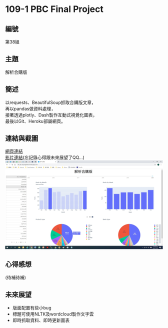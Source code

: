 # 109-1 PBC Final Project

## 編號
第38組

## 主題
解析合購版

## 簡述
以requests、BeautifulSoup抓取合購版文章，  
再以pandas做資料處理，  
接著透過plotly、Dash製作互動式視覺化圖表，  
最後以Git、Heroku部屬網頁。

## 連結與截圖
[網頁連結](https://pbc-buytogether.herokuapp.com/)  
[影片連結](https://drive.google.com/file/d/11hxTunMbw0F-aRaXMiodzWkXBhOrrrJn/view?usp=sharing)(忘記錄心得跟未來展望了QQ...)  
![網頁截圖](https://github.com/PinJu-Chen/PTT-Analysis/blob/main/file/prtscr.jpg)

## 心得感想
(待補待補)

## 未來展望
*  版面配置有些小bug  
*  標題可使用NLTK及wordcloud製作文字雲  
*  即時抓取資料、即時更新圖表 
